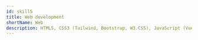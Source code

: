 ```yaml
---
id: skill5
title: Web development
shortName: Web
description: HTML5, CSS3 (Tailwind, Bootstrap, W3.CSS), JavaScript (Vue.js,gridsome, React, Gatsby, nodeJs, jQuery), PHP (Symfony)
---
```

